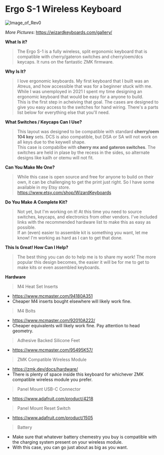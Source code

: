 # Ergo S-1 Wireless Keyboard

![Image_of_Rev0](https://github.com/wizarddata/Ergo-S-1/blob/main/Images/render.jpg)

_More Pictures_: https://wizardkeyboards.com/gallery/


**What Is it?**  
>The Ergo S-1 is a fully wireless, split ergonomic keyboard that is compatible with cherry/gateron switches and cherry/oem/dcs keycaps. It runs on the fantastic ZMK firmware.

**Why Is It?**  
>I love ergonomic keyboards. My first keyboard that I built was an Atreus, and how accessible that was for a beginner stuck with me. While I was unemployed in 2021 I spent my time designing an ergonomic keyboard that would be easy for a anyone to build.  
This is the first step in acheiving that goal. The cases are designed to give you easy access to the switches for hand wiring. There's a parts list below for everything else that you'll need.

**What Switches / Keycaps Can I Use?**  
>This layout was designed to be compatible with standard **cherry/oem 104 key** sets. DCS is also compatible, but DSA or SA will not work on all keys due to the keywell shape.  
This case is compabilbe with **cherry mx and gateron switches**. The switches are held in plase by the recess in the sides, so alternate designs like kailh or otemu will not fit.

**Can You Make Me One?**  
>While this case is open source and free for anyone to build on their own, it can be challenging to get the print just right. So I have some available in my Etsy store.  
>https://www.etsy.com/shop/WizardKeyboards

**Do You Make A Complete Kit?**  
>Not yet, but I'm working on it! At this time you need to source switches, keycaps, and electronics from other vendors. I've included links with the recommended hardware list to make this as easy as possible.  
If an (even) easier to assemble kit is something you want, let me know! I'm working as hard as I can to get that done.

**This Is Great! How Can I Help?**  
>The best thing you can do to help me is to share my work! The more popular this design becomes, the easier it will be for me to get to make kits or even assembled keyboards.

**Hardware**  
>M4 Heat Set Inserts
 - https://www.mcmaster.com/94180A351
 - Cheaper M4 inserts bought elsewhere will likely work fine.
 
>M4 Bolts
 - https://www.mcmaster.com/92010A222/
 - Cheaper equivalents will likely work fine. Pay attention to head geometry.
 
>Adhesive Backed Silicone Feet
 - https://www.mcmaster.com/95495K57/
 
>ZMK Compatible Wireless Module
 - https://zmk.dev/docs/hardware/
 - There is plenty of space inside this keyboard for whichever ZMK compatible wireless module you prefer.
 
>Panel Mount USB-C Connector
 - https://www.adafruit.com/product/4218
 
>Panel Mount Reset Switch
 - https://www.adafruit.com/product/1505
 
>Battery
 - Make sure that whatever battery chemestry you buy is compatible with the charging system present on your wireless module.
 - With this case, you can go just about as big as you want.
